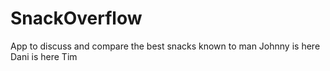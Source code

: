 # SnackOverflow
App to discuss and compare the best snacks known to man
Johnny is here
Dani is here
Tim